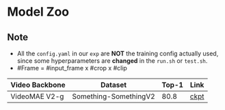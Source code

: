 # Model Zoo

## Note

- All the `config.yaml` in our `exp` are **NOT** the training config actually used, since some hyperparameters are **changed** in the `run.sh` or `test.sh`.
- \#Frame = \#input_frame x \#crop x \#clip

| Video Backbone  | Dataset                    | Top-1 | Link                                                                                                      |
|-----------------|----------------------------|-------|----------------------------------------------------------------------------------------------------------------| 
| VideoMAE V2-g   | Something-SomethingV2      | 80.8  | [ckpt](https://1drv.ms/u/s!ApS0ZXMgcC11jTP47rnjjvkiZEAj?e=i341F6) |


